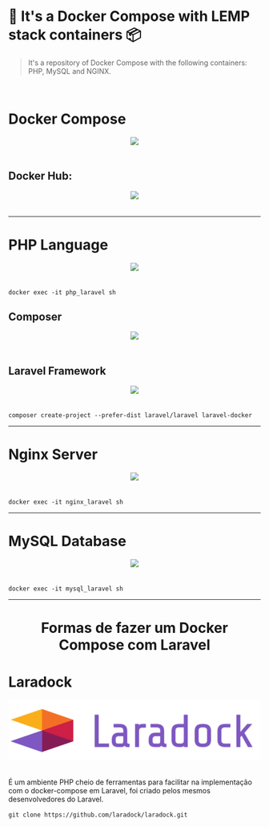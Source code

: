 # 🐙 It's a Docker Compose with LEMP stack containers 📦

<blockquote>It's a repository of Docker Compose with the following containers: PHP, MySQL and NGINX.</blockquote>

<img src="" height="377">

# Docker Compose
<div align="center"><img src="https://openwhisk.apache.org/images/deployments/logo-docker-compose-text.svg" height="277"></div><br \>

## Docker Hub:  
<div align="center"><img src="https://symbols.getvecta.com/stencil_78/89_docker-tile.5425ae689d.svg" height="277"></div><br \>

<hr>

# PHP Language
<div align="center"><img src="https://www.php.net/images/logos/php-logo.svg" height="270"></div><br \>

```
docker exec -it php_laravel sh
```

## Composer
<div align="center"><img src="https://cdn.worldvectorlogo.com/logos/composer.svg" height="270"></div><br \>

## Laravel Framework
<div align="center"><img src="https://cdn.worldvectorlogo.com/logos/laravel-2.svg" height="277"></div><br \>

```
composer create-project --prefer-dist laravel/laravel laravel-docker
```

<hr>

# Nginx Server
<div align="center"><img src="https://symbols.getvecta.com/stencil_89/48_nginx-icon.4056e667e9.svg" height="277"></div><br \>

```
docker exec -it nginx_laravel sh
```
<hr>

# MySQL Database
<div align="center"><img src="https://symbols.getvecta.com/stencil_88/137_mysql-official.0f54b3d3c5.svg" height="277"></div><br \>

```
docker exec -it mysql_laravel sh
```

<hr>

<h1 align="center">Formas de fazer um Docker Compose com Laravel</h1>

# Laradock
<div align="center"><img src="https://raw.githubusercontent.com/laradock/laradock/master/.github/home-page-images/laradock-logo.jpg"></div><br \>

É um ambiente PHP cheio de ferramentas para facilitar na implementação com o docker-compose em Laravel, foi criado pelos mesmos desenvolvedores do Laravel.

```
git clone https://github.com/laradock/laradock.git
```
